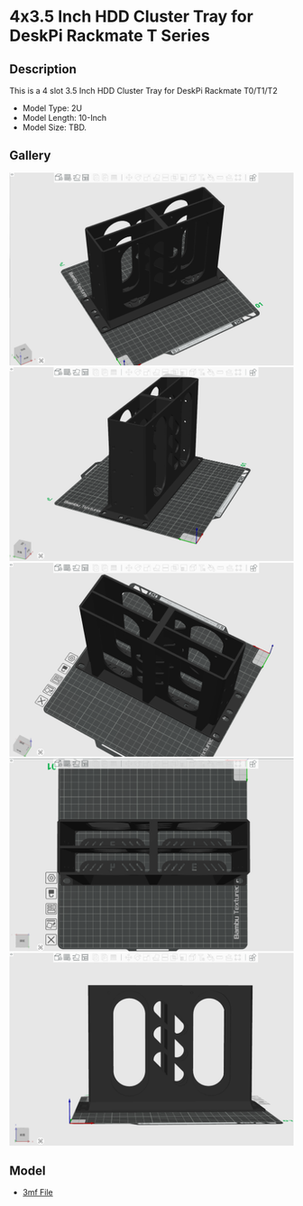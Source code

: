 # 4x3.5 Inch HDD Cluster Tray for DeskPi Rackmate T Series

## Description
This is a 4 slot 3.5 Inch HDD Cluster Tray for DeskPi Rackmate T0/T1/T2 

* Model Type: 2U 
* Model Length: 10-Inch
* Model Size: TBD.

## Gallery 

![0](./imgs/4HDD_cluster01.png)
![1](./imgs/4HDD_cluster02.png)
![2](./imgs/4HDD_cluster03.png)
![3](./imgs/4HDD_cluster04.png)
![4](./imgs/4HDD_cluster05.png)

## Model

* [3mf File](./models/4x3.5inch_HDD_Tray.3mf)
